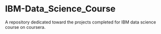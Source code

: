 # IBM-Data_Science_Course
A repository dedicated toward the projects completed for IBM data science course on coursera.
